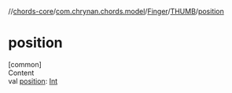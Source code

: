 //[chords-core](../../../../index.md)/[com.chrynan.chords.model](../../index.md)/[Finger](../index.md)/[THUMB](index.md)/[position](position.md)



# position  
[common]  
Content  
val [position](position.md): [Int](https://kotlinlang.org/api/latest/jvm/stdlib/kotlin/-int/index.html)  



